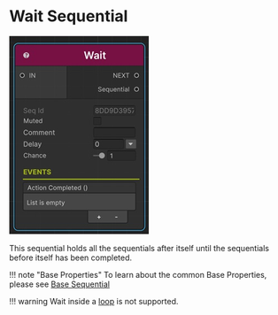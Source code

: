 # Wait Sequential

![Wait](../../img/sequential_wait.jpg)

This sequential holds all the sequentials after itself until the sequentials before itself has been completed.

!!! note "Base Properties"
    To learn about the common Base Properties, please see [Base Sequential](../sequential_base.md)

!!! warning
    Wait inside a [loop](../loopsequentials/index.md) is not supported.
    